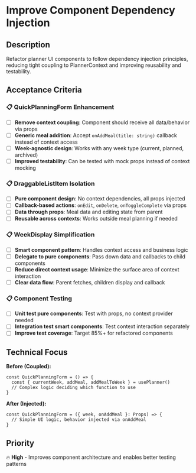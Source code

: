 # Improve Component Dependency Injection

## Description

Refactor planner UI components to follow dependency injection principles, reducing tight coupling to PlannerContext and improving reusability and testability.

## Acceptance Criteria

### 📋 **QuickPlanningForm Enhancement**

- [ ] **Remove context coupling**: Component should receive all data/behavior via props
- [ ] **Generic meal addition**: Accept `onAddMeal(title: string)` callback instead of context access
- [ ] **Week-agnostic design**: Works with any week type (current, planned, archived)
- [ ] **Improved testability**: Can be tested with mock props instead of context mocking

### 📋 **DraggableListItem Isolation**

- [ ] **Pure component design**: No context dependencies, all props injected
- [ ] **Callback-based actions**: `onEdit`, `onDelete`, `onToggleComplete` via props
- [ ] **Data through props**: Meal data and editing state from parent
- [ ] **Reusable across contexts**: Works outside meal planning if needed

### 📋 **WeekDisplay Simplification**

- [ ] **Smart component pattern**: Handles context access and business logic
- [ ] **Delegate to pure components**: Pass down data and callbacks to child components
- [ ] **Reduce direct context usage**: Minimize the surface area of context interaction
- [ ] **Clear data flow**: Parent fetches, children display and callback

### 📋 **Component Testing**

- [ ] **Unit test pure components**: Test with props, no context provider needed
- [ ] **Integration test smart components**: Test context interaction separately
- [ ] **Improve test coverage**: Target 85%+ for refactored components

## Technical Focus

**Before (Coupled):**
```tsx
const QuickPlanningForm = () => {
  const { currentWeek, addMeal, addMealToWeek } = usePlanner()
  // Complex logic deciding which function to use
}
```

**After (Injected):**
```tsx
const QuickPlanningForm = ({ week, onAddMeal }: Props) => {
  // Simple UI logic, behavior injected via onAddMeal
}
```

## Priority

🔥 **High** - Improves component architecture and enables better testing patterns

